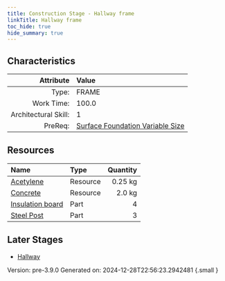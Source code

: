 ```yaml
---
title: Construction Stage - Hallway frame
linkTitle: Hallway frame
toc_hide: true
hide_summary: true
---
```


## Characteristics

| Attribute      | Value |
|--------:|:------|
|Type:|FRAME|
|Work Time:|100.0|
|Architectural Skill:|1|
|PreReq:|[Surface Foundation Variable Size](/docs/definitions/construction/surface-foundation-variable-size)|

## Resources

| Name | Type | Quantity |
|:-----|:-----|-----:|
|[Acetylene](/docs/definitions/resource/acetylene)|Resource|0.25 kg|
|[Concrete](/docs/definitions/resource/concrete)|Resource|2.0 kg|
|[Insulation board](/docs/definitions/part/insulation-board)|Part|4|
|[Steel Post](/docs/definitions/part/steel-post)|Part|3|

## Later Stages
- [Hallway](/docs/definitions/construction/hallway)


Version: pre-3.9.0 Generated on: 2024-12-28T22:56:23.2942481
{.small }